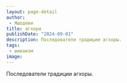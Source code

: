 ```yaml
---
layout: page-detail
author:
 - Яшодеви
title: агхори
publishDate: "2024-09-01"
description: Последователи традиции агхоры.
tags:
 - шиваизм
image: 
---
```


Последователи традиции агхоры.

